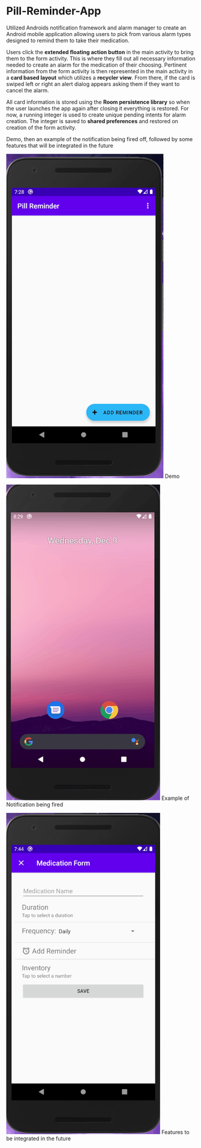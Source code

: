 # Pill-Reminder-App

Utilized Androids notification framework and alarm manager to create an Android mobile application allowing users to pick from various alarm types 
designed to remind them to take their medication.

Users click the **extended floating action button** in the main activity to bring them to the form activity. This is where they fill out all necessary information needed to create 
an alarm for the medication of their choosing. Pertinent information from the form activity is then represented in the main activity in a **card based layout** which 
utilizes a **recycler view**. From there, if the card is swiped left or right an alert dialog appears asking them if they want to cancel the alarm.

All card information is stored using the **Room persistence library** so when the user launches the app again after closing it everything is restored. For now, a running integer
is used to create unique pending intents for alarm creation. The integer is saved to **shared preferences** and restored on creation of the form activity.

Demo, then an example of the notification being fired off, followed by some features that will be integrated in the future

![Demo](https://github.com/NicholasSamaroo/Pill-Reminder-App/blob/master/demo/demo.gif)
Demo

![Notification Example](https://github.com/NicholasSamaroo/Pill-Reminder-App/blob/master/Notification%20Example/Notification.gif)
Example of Notification being fired

![Future integrations](https://github.com/NicholasSamaroo/Pill-Reminder-App/blob/master/Future%20integrations/needToIntegrate.gif)
Features to be integrated in the future
